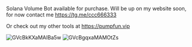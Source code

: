 Solana Volume Bot available for purchase. Will be up on my website soon, for now contact me https://tg.me/ccc666333


Or check out my other tools at https://pumpfun.vip


![GVcBkKXaMAIBa5w](https://github.com/user-attachments/assets/f35337f2-13a4-454c-ba20-4f50df0e104a)
![GVcBgqxaMAMOtZs](https://github.com/user-attachments/assets/a68e0817-0173-4041-995b-07b8f08cd487)
